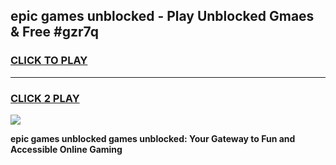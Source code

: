 
## epic games unblocked - Play Unblocked Gmaes & Free #gzr7q
<h3>
<a href="https://news.freeplayer.one?title=epic_games_unblocked&ref=24F">CLICK TO PLAY</a></h3>
<hr>

<h3>
<a href="https://news.freeplayer.one?title=epic_games_unblocked&ref=24F">CLICK 2 PLAY</a>
  
</h3>

<a href="https://news.freeplayer.one?title=epic_games_unblocked&ref=24F/"><img src="https://clearcache.store/games.png"></a>


**epic games unblocked games unblocked: Your Gateway to Fun and Accessible Online Gaming**
